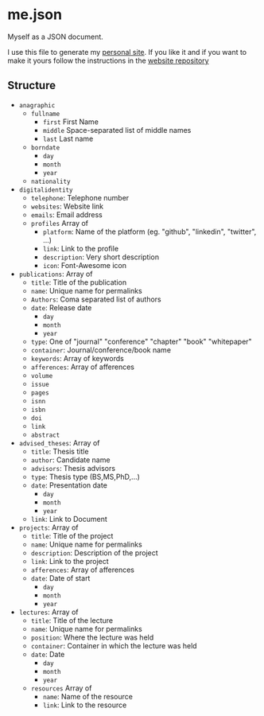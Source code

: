 # me.json

Myself as a JSON document.

I use this file to generate my [personal site](https://galatolo.me). If you like it and if you want to make it yours follow the instructions in the [website repository](https://github.com/galatolofederico/galatolo.me)

## Structure

* `anagraphic`
    * `fullname`
        * `first` First Name
        * `middle` Space-separated list of middle names
        * `last` Last name
    * `borndate`
        * `day`
        * `month`
        * `year`
    * `nationality`
* `digitalidentity`
    * `telephone`: Telephone number
    * `websites`: Website link
    * `emails`: Email address
    * `profiles` Array of
        * `platform`: Name of the platform (eg. "github", "linkedin", "twitter", ...)
        * `link`: Link to the profile
        * `description`: Very short description
        * `icon`: Font-Awesome icon
* `publications`: Array of
    * `title`: Title of the publication
    * `name`: Unique name for permalinks
    * `Authors`: Coma separated list of authors
    * `date`: Release date
        * `day`
        * `month`
        * `year`
    * `type`: One of "journal" "conference" "chapter" "book" "whitepaper" 
    * `container`: Journal/conference/book name 
    * `keywords`: Array of keywords
    * `afferences`: Array of afferences
    * `volume`
    * `issue`
    * `pages`
    * `isnn`
    * `isbn`
    * `doi`
    * `link`
    * `abstract`
* `advised_theses`: Array of
    * `title`: Thesis title
    * `author`: Candidate name
    * `advisors`: Thesis advisors
    * `type`: Thesis type (BS,MS,PhD,...)
    * `date`: Presentation date
        * `day`
        * `month`
        * `year`
    * `link`: Link to Document
* `projects`: Array of
    * `title`: Title of the project
    * `name`: Unique name for permalinks
    * `description`: Description of the project
    * `link`: Link to the project
    * `afferences`: Array of afferences
    * `date`: Date of start
        * `day`
        * `month`
        * `year`
* `lectures`: Array of
    * `title`: Title of the lecture
    * `name`: Unique name for permalinks
    * `position`: Where the lecture was held
    * `container`: Container in which the lecture was held
    * `date`: Date
        * `day`
        * `month`
        * `year`
    * `resources` Array of
        * `name`: Name of the resource
        * `link`: Link to the resource

